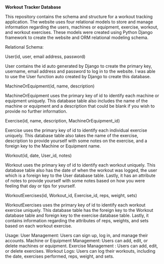 **Workout Tracker Database**

This repository contains the schema and structure for a workout tracking application. The website uses four relational models to store and manage information regarding the users, machines or equipment, exercise, workout, and workout exercises. These models were created using Python Django framework to create the website and ORM relational modeling schema. 

Relational Schema:

User(id, user, email address, password)

User contains the id auto generated by Django to create the primary key, username, email address and password to log in to the website. I was able to use the User function auto created by Django to create this database. 
 
MachineOrEquipment(id, name, description) 

MachineOrEquipment uses the primary key of id to identify each machine or equipment uniquely. This database table also includes the name of the machine or equipment and a description that could be blank if you wish to provide no further information. 

Exercise(id, name, description, MachineOrEquipment_id)

Exercise uses the primary key of id to identify each individual exercise uniquely. This database table also takes the name of the exercise, description to provide yourself with some notes on the exercise, and a foreign key to the Machine or Equipment name. 

Workout(id, date, User_id, notes)

Workout uses the primary key of id to identify each workout uniquely. This database table also has the date of when the workout was logged, the user which is a foreign key to the User database table. Lastly, it has an attribute of notes to provide yourself with some notes based on how you were feeling that day or tips for yourself. 

WorkoutExercises(id, Workout_id, Exercise_id, reps, weight, sets)

WorkoutExercises uses the primary key of id to identify each workout exercise uniquely. This database table has the foreign key to the Workout database table and foreign key to the exercise database table. Lastly, it contains information regarding the attributes of reps, weights, and sets based on each workout exercise. 

Usage:
User Management: Users can sign up, log in, and manage their accounts.
Machine or Equipment Management: Users can add, edit, or delete machines or equipment.
Exercise Management : Users can add, edit, or delete exercises.
Workout Logs: Users can log their workouts, including the date, exercises performed, reps, weight, and sets.
